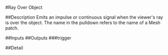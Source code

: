 #Ray Over Object

##Description
Emits an impulse or continuous signal when the viewer's ray is over the object. The name in the pulldown refers to the name of a Mesh patch.

##Inputs
##Outputs
###trigger


##Detail

